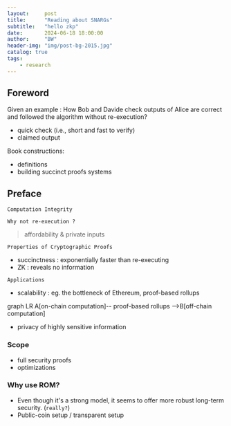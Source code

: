 ```yaml
---
layout:     post
title:      "Reading about SNARGs"
subtitle:   "hello zkp"
date:       2024-06-18 18:00:00
author:     "BW"
header-img: "img/post-bg-2015.jpg"
catalog: true
tags:
    - research
---
```


## Foreword

Given an example : How Bob and Davide check outputs of Alice are correct and followed the algorithm without re-execution?

- quick check (i.e., short and fast to verify)
- claimed output



Book constructions:

- definitions 
- building succinct proofs systems



## Preface

`Computation Integrity` 

`Why not re-execution ?`

> affordability & private inputs

`Properties of Cryptographic Proofs`

- succinctness : exponentially faster than re-executing
- ZK : reveals no information



`Applications`

- scalability : eg. the bottleneck of Ethereum, proof-based rollups

<html lang="en">
<head>
    <meta charset="UTF-8">
    <meta name="viewport" content="width=device-width, initial-scale=1.0">
    <title>Mermaid Example</title>
    <!-- 引入 Mermaid.js -->
    <script type="module">
        import mermaid from 'https://cdn.jsdelivr.net/npm/mermaid@10/dist/mermaid.esm.min.mjs';
        mermaid.initialize({ startOnLoad: true });
    </script>
</head>
<body>
    <!-- Mermaid 图表定义 -->
    <div class="mermaid">
        graph LR
        A[on-chain computation]-- proof-based rollups -->B[off-chain computation]
    </div>
</body>
</html>

- privacy of highly sensitive information

### Scope

- full security proofs
- optimizations

### Why use ROM?

- Even though it's a strong model, it seems to offer more robust long-term security. (`really?`)
- Public-coin setup / transparent setup

